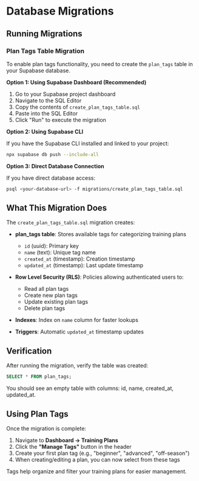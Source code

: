 # Database Migrations

## Running Migrations

### Plan Tags Table Migration

To enable plan tags functionality, you need to create the `plan_tags` table in your Supabase database.

**Option 1: Using Supabase Dashboard (Recommended)**

1. Go to your Supabase project dashboard
2. Navigate to the SQL Editor
3. Copy the contents of `create_plan_tags_table.sql`
4. Paste into the SQL Editor
5. Click "Run" to execute the migration

**Option 2: Using Supabase CLI**

If you have the Supabase CLI installed and linked to your project:

```bash
npx supabase db push --include-all
```

**Option 3: Direct Database Connection**

If you have direct database access:

```bash
psql <your-database-url> -f migrations/create_plan_tags_table.sql
```

## What This Migration Does

The `create_plan_tags_table.sql` migration creates:

- **plan_tags table**: Stores available tags for categorizing training plans
  - `id` (uuid): Primary key
  - `name` (text): Unique tag name
  - `created_at` (timestamp): Creation timestamp
  - `updated_at` (timestamp): Last update timestamp

- **Row Level Security (RLS)**: Policies allowing authenticated users to:
  - Read all plan tags
  - Create new plan tags
  - Update existing plan tags
  - Delete plan tags

- **Indexes**: Index on `name` column for faster lookups

- **Triggers**: Automatic `updated_at` timestamp updates

## Verification

After running the migration, verify the table was created:

```sql
SELECT * FROM plan_tags;
```

You should see an empty table with columns: id, name, created_at, updated_at.

## Using Plan Tags

Once the migration is complete:

1. Navigate to **Dashboard → Training Plans**
2. Click the **"Manage Tags"** button in the header
3. Create your first plan tag (e.g., "beginner", "advanced", "off-season")
4. When creating/editing a plan, you can now select from these tags

Tags help organize and filter your training plans for easier management.
